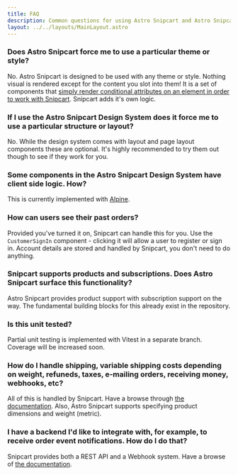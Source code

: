 ```yaml
---
title: FAQ
description: Common questions for using Astro Snipcart and Astro Snipcart Design System
layout: ../../layouts/MainLayout.astro
---
```


### Does Astro Snipcart force me to use a particular theme or style?

No. Astro Snipcart is designed to be used with any theme or style. Nothing visual is rendered except for the content you slot into them! It is a set of components that [simply render conditional attributes on an element in order to work with Snipcart](/en/motivation). Snipcart adds it's own logic.

### If I use the Astro Snipcart Design System does it force me to use a particular structure or layout?

No. While the design system comes with layout and page layout components these are optional. It's highly recommended to try them out though to see if they work for you.

### Some components in the Astro Snipcart Design System have client side logic. How?

This is currently implemented with [Alpine](https://alpinejs.dev/).

### How can users see their past orders?

Provided you've turned it on, Snipcart can handle this for you. Use the `CustomerSignIn` component - clicking it will allow a user to register or sign in. Account details are stored and handled by Snipcart, you don't need to do anything.

### Snipcart supports products and subscriptions. Does Astro Snipcart surface this functionality?

Astro Snipcart provides product support with subscription support on the way. The fundamental building blocks for this already exist in the repository.

### Is this unit tested?

Partial unit testing is implemented with Vitest in a separate branch. Coverage will be increased soon.

### How do I handle shipping, variable shipping costs depending on weight, refuneds, taxes, e-mailing orders, receiving money, webhooks, etc?

All of this is handled by Snipcart. Have a browse through [the documentation](https://docs.snipcart.com/v3/dashboard/store-management). Also, Astro Snipcart supports specifying product dimensions and weight (metric).

### I have a backend I'd like to integrate with, for example, to receive order event notifications. How do I do that?

Snipcart provides both a REST API and a Webhook system. Have a browse of [the documentation](https://docs.snipcart.com/v3/webhooks/introduction).